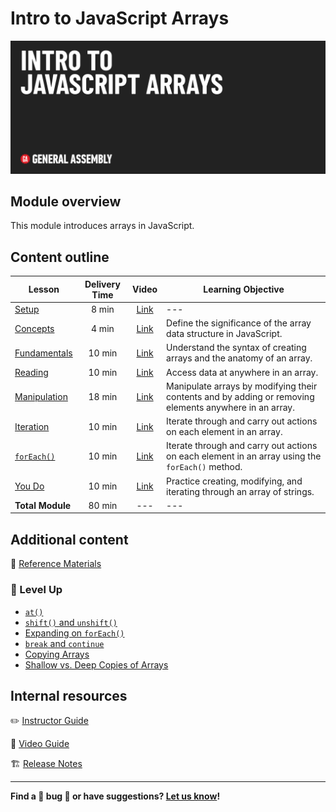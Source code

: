 # Intro to JavaScript Arrays

![Hero image](./assets/hero.png)

## Module overview

This module introduces arrays in JavaScript.

## Content outline

| Lesson | Delivery Time | Video | Learning Objective |
| ------ |:-------------:|:-----:| ------------------ |
| [Setup](./setup/README.md)               | 8 min  | [Link](https://generalassembly.wistia.com/medias/hgca7ip09j) | ---                                                                                                    |
| [Concepts](./concepts/README.md)         | 4 min  | [Link](https://generalassembly.wistia.com/medias/y0yzp7urvi) | Define the significance of the array data structure in JavaScript.                                     |
| [Fundamentals](./fundamentals/README.md) | 10 min | [Link](https://generalassembly.wistia.com/medias/wzb2om0rlw) | Understand the syntax of creating arrays and the anatomy of an array.                                  |
| [Reading](./reading/README.md)           | 10 min | [Link]()                                                     | Access data at anywhere in an array.                                                                   |
| [Manipulation](./manipulation/README.md) | 18 min | [Link](https://generalassembly.wistia.com/medias/3e37jzhaqo) | Manipulate arrays by modifying their contents and by adding or removing elements anywhere in an array. |
| [Iteration](./iteration/README.md)       | 10 min | [Link](https://generalassembly.wistia.com/medias/qjcxditu5j) | Iterate through and carry out actions on each element in an array.                                     |
| [`forEach()`](./forEach/README.md)       | 10 min | [Link]()                                                     | Iterate through and carry out actions on each element in an array using the `forEach()` method.        |
| [You Do](./you-do/README.md)             | 10 min | [Link](https://generalassembly.wistia.com/medias/pvtlqiyzkv) | Practice creating, modifying, and iterating through an array of strings.                               |
|  **Total Module**                        | 80 min | ---                                                          | ---                                                                                                    |

## Additional content 

📖 [Reference Materials](./references/README.md)

### 🚀 Level Up 

- [`at()`](./level-up/at.md)
- [`shift()` and `unshift()`](./level-up/shift-unshift.md)
- [Expanding on `forEach()`](./level-up/expanding-on-forEach.md)
- [`break` and `continue`](./level-up/break-and-continue.md)
- [Copying Arrays](./level-up/copying.md)
- [Shallow vs. Deep Copies of Arrays](./level-up/shallow-vs-deep.md)

## Internal resources

✏️ [Instructor Guide](./internal-resources/instructor-guide.md)

🎥 [Video Guide](./internal-resources/video-guide/README.md)

🏗️ [Release Notes](./internal-resources/release-notes.md)

---

**Find a 👾 bug 👾 or have suggestions? [Let us know]((https://ga.co/curriculum-feedback))!**
